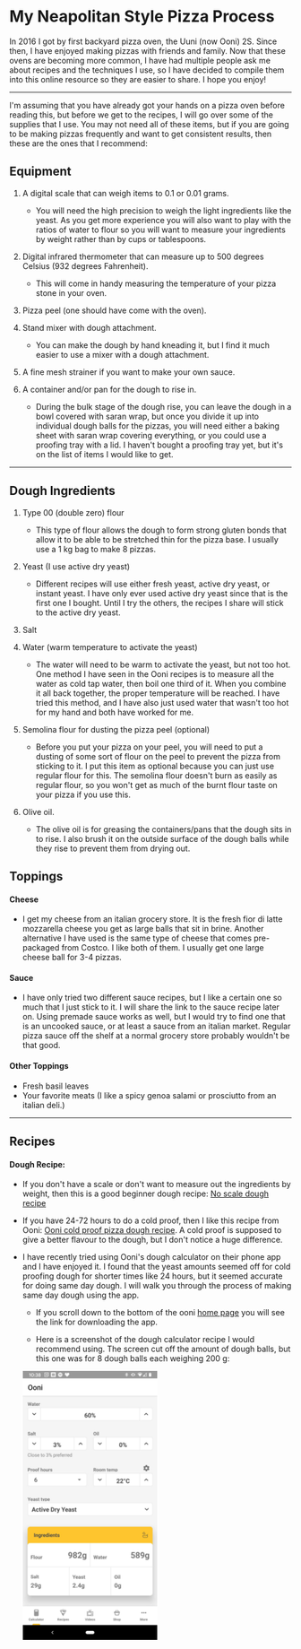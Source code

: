 
# My Neapolitan Style Pizza Process

In 2016 I got by first backyard pizza oven, the Uuni (now Ooni) 2S. Since then, I have enjoyed making pizzas with friends and family. Now that these ovens are becoming more common, I have had multiple people ask me about recipes and the techniques I use, so I have decided to compile them into this online resource so they are easier to share. I hope you enjoy!

___


I'm assuming that you have already got your hands on a pizza oven before reading this, but before we get to the recipes, I will go over some of the supplies that I use. You may not need all of these items, but if you are going to be making pizzas frequently and want to get consistent results, then these are the ones that I recommend:

## Equipment

1. A digital scale that can weigh items to 0.1 or 0.01 grams.
    
    - You will need the high precision to weigh the light ingredients like the yeast. As you get more experience you will also want to play with the ratios of water to flour so you will want to measure your ingredients by weight rather than by cups or tablespoons. 

2. Digital infrared thermometer that can measure up to 500 degrees Celsius (932 degrees Fahrenheit).

    - This will come in handy measuring the temperature of your pizza stone in your oven. 

3. Pizza peel (one should have come with the oven).

4. Stand mixer with dough attachment.

    - You can make the dough by hand kneading it, but I find it much easier to use a mixer with a dough attachment.

5. A fine mesh strainer if you want to make your own sauce.

6. A container and/or pan for the dough to rise in. 

    - During the bulk stage of the dough rise, you can leave the dough in a bowl covered with saran wrap, but once you divide it up into individual dough balls for the pizzas, you will need either a baking sheet with saran wrap covering everything, or you could use a proofing tray with a lid. I haven't bought a proofing tray yet, but it's on the list of items I would like to get. 
___

## Dough Ingredients

1. Type 00 (double zero) flour  

    - This type of flour allows the dough to form strong gluten bonds that allow it to be able to be stretched thin for the pizza base. I usually use a 1 kg bag to make 8 pizzas. 

2. Yeast (I use active dry yeast)

    - Different recipes will use either fresh yeast, active dry yeast, or instant yeast. I have only ever used active dry yeast since that is the first one I bought. Until I try the others, the recipes I share will stick to the active dry yeast. 

3. Salt

4. Water (warm temperature to activate the yeast)

    - The water will need to be warm to activate the yeast, but not too hot. One method I have seen in the Ooni recipes is to measure all the water as cold tap water, then boil one third of it. When you combine it all back together, the proper temperature will be reached. I have tried this method, and I have also just used water that wasn't too hot for my hand and both have worked for me. 

5. Semolina flour for dusting the pizza peel (optional)

    - Before you put your pizza on your peel, you will need to put a dusting of some sort of flour on the peel to prevent the pizza from sticking to it. I put this item as optional because you can just use regular flour for this. The semolina flour doesn't burn as easily as regular flour, so you won't get as much of the burnt flour taste on your pizza if you use this. 

6. Olive oil.

    - The olive oil is for greasing the containers/pans that the dough sits in to rise. I also brush it on the outside surface of the dough balls while they rise to prevent them from drying out. 

## Toppings

#### Cheese

- I get my cheese from an italian grocery store. It is the fresh fior di latte mozzarella cheese you get as large balls that sit in brine. Another alternative I have used is the same type of cheese that comes pre-packaged from Costco. I like both of them. I usually get one large cheese ball for 3-4 pizzas. 

#### Sauce 

- I have only tried two different sauce recipes, but I like a certain one so much that I just stick to it. I will share the link to the sauce recipe later on. Using premade sauce works as well, but I would try to find one that is an uncooked sauce, or at least a sauce from an italian market. Regular pizza sauce off the shelf at a normal grocery store probably wouldn't be that good. 

#### Other Toppings

- Fresh basil leaves
- Your favorite meats (I like a spicy genoa salami or prosciutto from an italian deli.)

___

## Recipes

#### Dough Recipe:

- If you don't have a scale or don't want to measure out the ingredients by weight, then this is a good beginner dough recipe:
[No scale dough recipe](https://1drv.ms/b/s!AphyVVKBHcOagcpmV3Ay4bHFRwK2Cw?e=nmBWsw "No Scale Dough Recipe")

- If you have 24-72 hours to do a cold proof, then I like this recipe from Ooni: [Ooni cold proof pizza dough recipe](https://ooni.com/blogs/recipes/cold-prove-pizza-dough "Ooni cold proof pizza dough recipe"). A cold proof is supposed to give a better flavour to the dough, but I don't notice a huge difference. 

- I have recently tried using Ooni's dough calculator on their phone app and I have enjoyed it. I found that the yeast amounts seemed off for cold proofing dough for shorter times like 24 hours, but it seemed accurate for doing same day dough. I will walk you through the process of making same day dough using the app. 
    -  If you scroll down to the bottom of the ooni [home page](https://ooni.com/?gclid=Cj0KCQiAoab_BRCxARIsANMx4S79jautVC8CwdMAbzArlk5Ps2qGOD3FC_w_tlkM_eCIyR0oAfPJpdMaAhuREALw_wcB "ooni website") you will see the link for downloading the app.
    
    - Here is a screenshot of the dough calculator recipe I would recommend using. The screen cut off the amount of dough balls, but this one was for 8 dough balls each weighing 200 g:

    <img src="60_ooni_calculator.jpg" alt = "60% dough calculator image" width= "50%" height= "50%" title= "60% same day dough">

